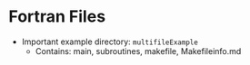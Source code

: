 # Fortran Files

- Important example directory: `multifileExample`
  - Contains: main, subroutines, makefile, Makefileinfo.md

